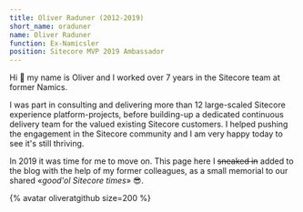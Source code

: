 ```yaml
---
title: Oliver Raduner (2012-2019)
short_name: oraduner
name: Oliver Raduner
function: Ex-Namicsler
position: Sitecore MVP 2019 Ambassador
---
```


Hi 👋
my name is Oliver and I worked over 7 years in the Sitecore team at former Namics.

I was part in consulting and delivering more than 12 large-scaled Sitecore experience platform-projects, before building-up a dedicated continuous delivery team for the valued existing Sitecore customers. I helped pushing the engagement in the Sitecore community and I am very happy today to see it's still thriving.

In 2019 it was time for me to move on. This page here I ~~sneaked in~~ added to the blog with the help of my former colleagues, as a small memorial to our shared «*good'ol Sitecore times*» 😎.

{% avatar oliveratgithub size=200 %}
